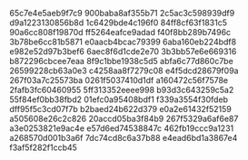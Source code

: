 65c7e4e5aeb9f7c9
900baba8af355b71
2c5ac3c598939df9
d9a1223130856b8d
1c6429bde4c196f0
84ff8cf63f1831c5
90a6cc808f19870d
ff5264eafce9adad
f40f8bb289b7496c
3b78be6cc81b5871
e0aacb4bcac79399
6aba160eb224bdf8
e982e52d97b3bef6
6aec8f6d1cde2e70
3b3bb57e6e669316
b872296cbcee7eaa
8f9c1bbe1938c5d5
abfa6c77d860c7be
26599228cb63a0e3
c4258aa8f7279c08
e4f5dcd28679f09a
267f03a7c25573ba
0261f5037410d1df
a160472c56f7578e
2fafb3fc60460955
5ff313352eeee998
b93d3c643259c5a2
55f84ef0bb38fbd2
01efc0a95408bdf1
f339a3554f30fdeb
dff95f5c3cd07f7b
b2baed24b622d379
e0a2e61432f52159
a505608e26c2c826
20accd05ba3f84b9
267f5329a6af6e87
a3e0253821e9ac4e
e57d6ed74538847c
462fb19ccc9a1231
a268570d001b3a6f
7dc74cd8c6a37b88
e4ead6bd1a3867e4
f3af5f282f1ccb45
